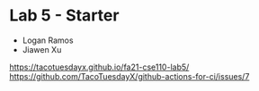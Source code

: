 # Lab 5 - Starter
- Logan Ramos
- Jiawen Xu

https://tacotuesdayx.github.io/fa21-cse110-lab5/
https://github.com/TacoTuesdayX/github-actions-for-ci/issues/7
